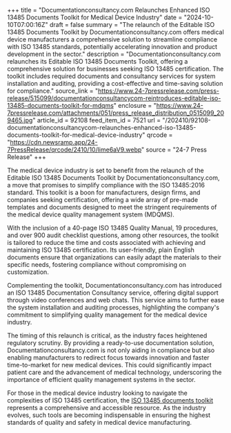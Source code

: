 +++
title = "Documentationconsultancy.com Relaunches Enhanced ISO 13485 Documents Toolkit for Medical Device Industry"
date = "2024-10-10T07:00:16Z"
draft = false
summary = "The relaunch of the Editable ISO 13485 Documents Toolkit by Documentationconsultancy.com offers medical device manufacturers a comprehensive solution to streamline compliance with ISO 13485 standards, potentially accelerating innovation and product development in the sector."
description = "Documentationconsultancy.com relaunches its Editable ISO 13485 Documents Toolkit, offering a comprehensive solution for businesses seeking ISO 13485 certification. The toolkit includes required documents and consultancy services for system installation and auditing, providing a cost-effective and time-saving solution for compliance."
source_link = "https://www.24-7pressrelease.com/press-release/515099/documentationconsultancycom-reintroduces-editable-iso-13485-documents-toolkit-for-mdqms"
enclosure = "https://www.24-7pressrelease.com/attachments/051/press_release_distribution_0515099_209465.jpg"
article_id = 92108
feed_item_id = 7521
url = "/202410/92108-documentationconsultancycom-relaunches-enhanced-iso-13485-documents-toolkit-for-medical-device-industry"
qrcode = "https://cdn.newsramp.app/24-7PressRelease/qrcode/2410/10/lime6aV9.webp"
source = "24-7 Press Release"
+++

<p>The medical device industry is set to benefit from the relaunch of the Editable ISO 13485 Documents Toolkit by Documentationconsultancy.com, a move that promises to simplify compliance with the ISO 13485:2016 standard. This toolkit is a boon for manufacturers, design firms, and companies seeking certification, offering a wide array of pre-made templates and documents designed to meet the stringent requirements of the medical device quality management system (MDQMS).</p><p>With the inclusion of a 40-page ISO 13485 Quality Manual, 19 procedures, and over 900 audit checklist questions, among other resources, the toolkit is tailored to reduce the time and costs associated with achieving and maintaining ISO 13485 certification. Its user-friendly, plain English documents ensure that organizations can easily adapt the materials to their specific needs, fostering compliance without compromising on customization.</p><p>Complementing the toolkit, Documentationconsultancy.com has introduced an ISO 13485 Documentation Consultancy service, offering digital support through video conferences and web chats. This service aims to further ease the system installation and auditing processes, highlighting the company's commitment to simplifying quality management for the medical device industry.</p><p>The timing of this relaunch is critical, as the industry faces heightened regulatory scrutiny. By providing a ready-to-use documentation solution, Documentationconsultancy.com is not only aiding in compliance but also enabling manufacturers to redirect focus towards innovation and faster time-to-market for new medical devices. This could significantly impact patient care and the advancement of medical technology, underscoring the importance of efficient quality management systems in the sector.</p><p>For those in the medical device industry looking to navigate the complexities of ISO 13485 certification, the <a href="https://documentationconsultancy.com" rel="nofollow" target="_blank">ISO 13485 documents toolkit</a> represents a comprehensive and accessible resource. As the industry evolves, such tools are becoming indispensable in ensuring the highest standards of quality and safety in medical device manufacturing.</p>